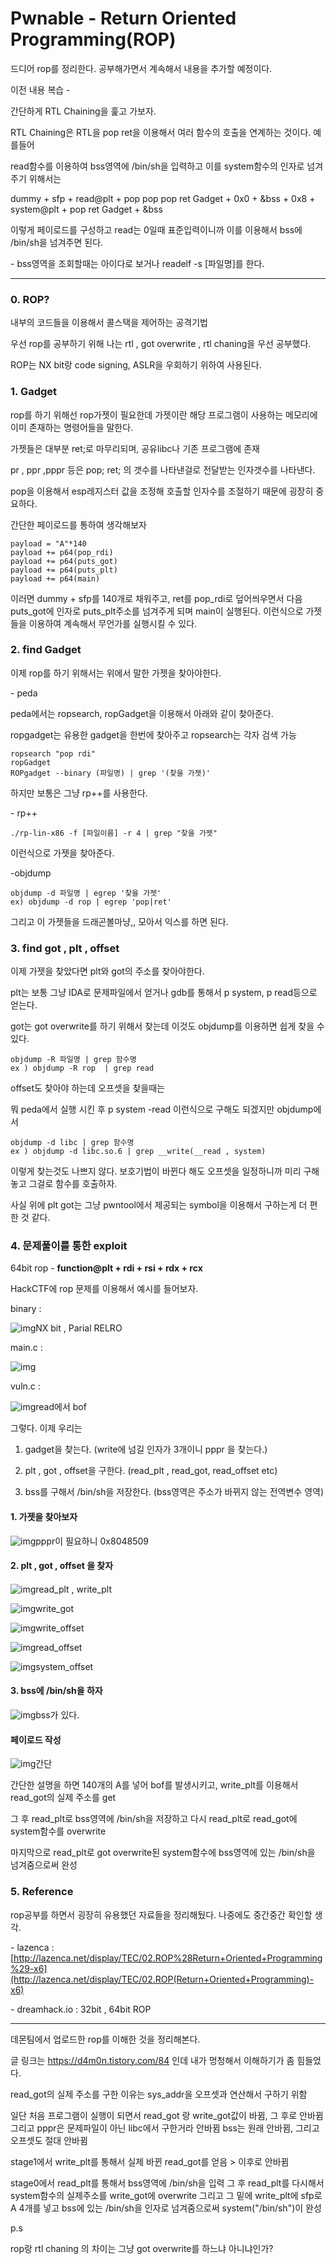 <h1>Pwnable - Return Oriented Programming(ROP)</h1>

드디어 rop를 정리한다. 공부해가면서 계속해서 내용을 추가할 예정이다.

이전 내용 복습 -

간단하게 RTL Chaining을 훑고 가보자.

RTL Chaining은 RTL을 pop ret을 이용해서 여러 함수의 호출을 연계하는 것이다. 예를들어 

read함수를 이용하여 bss영역에 /bin/sh을 입력하고 이를 system함수의 인자로 넘겨주기 위해서는

dummy + sfp + read@plt + pop pop pop ret Gadget + 0x0 + &bss + 0x8 + system@plt + pop ret Gadget + &bss 

이렇게 페이로드를 구성하고 read는 0일때 표준입력이니까 이를 이용해서 bss에 /bin/sh을 넘겨주면 된다.

\- bss영역을 조회할때는 아이다로 보거나 readelf -s [파일명]를 한다.

------

### 0. ROP?

내부의 코드들을 이용해서 콜스택을 제어하는 공격기법

우선 rop를 공부하기 위해 나는 rtl , got overwrite , rtl chaning을 우선 공부했다. 

ROP는 NX bit랑 code signing, ASLR을 우회하기 위하여 사용된다.



### 1. Gadget

rop를 하기 위해선 rop가젯이 필요한데 가젯이란 해당 프로그램이 사용하는 메모리에 이미 존재하는 명령어들을 말한다.

가젯들은 대부분 ret;로 마무리되며, 공유libc나 기존 프로그램에 존재 

pr , ppr ,pppr 등은 pop; ret; 의 갯수를 나타낸걸로 전달받는 인자갯수를 나타낸다.

pop을 이용해서 esp레지스터 값을 조정해 호출할 인자수를 조절하기 때문에 굉장히 중요하다.

간단한 페이로드를 통하여 생각해보자

```
payload = "A"*140
payload += p64(pop_rdi)
payload += p64(puts_got)
payload += p64(puts_plt)
payload += p64(main)
```

이러면 dummy + sfp를 140개로 채워주고, ret를 pop_rdi로 덮어씌우면서 다음 puts_got에 인자로 puts_plt주소를 넘겨주게 되며 main이 실행된다. 이런식으로 가젯들을 이용하여 계속해서 무언가를 실행시킬 수 있다.



### 2. find Gadget

이제 rop를 하기 위해서는 위에서 말한 가젯을 찾아야한다. 

\- peda

peda에서는 ropsearch, ropGadget을 이용해서 아래와 같이 찾아준다. 

ropgadget는 유용한 gadget을 한번에 찾아주고 ropsearch는 각자 검색 가능

```
ropsearch "pop rdi"
ropGadget
ROPgadget --binary (파일명) | grep '(찾을 가젯)'
```

 하지만 보통은 그냥 rp++를 사용한다.

\- rp++

```
./rp-lin-x86 -f [파일이름] -r 4 | grep "찾을 가젯" 
```

이런식으로 가젯을 찾아준다.

-objdump

```
objdump -d 파일명 | egrep '찾을 가젯'
ex) objdump -d rop | egrep 'pop|ret'
```

그리고 이 가젯들을 드래곤볼마냥,, 모아서 익스를 하면 된다. 



### 3. find got , plt , offset

이제 가젯을 찾았다면 plt와 got의 주소를 찾아야한다. 

plt는 보통 그냥 IDA로 문제파일에서 얻거나 gdb를 통해서 p system, p read등으로 얻는다.

got는 got overwrite를 하기 위해서 찾는데 이것도 objdump를 이용하면 쉽게 찾을 수 있다.

```
objdump -R 파일명 | grep 함수명
ex ) objdump -R rop  | grep read
```

offset도 찾아야 하는데 오프셋을 찾을때는

뭐 peda에서 실행 시킨 후 p system -read 이런식으로 구해도 되겠지만 objdump에서

```
objdump -d libc | grep 함수명
ex ) objdump -d libc.so.6 | grep __write(__read , system)
```

이렇게 찾는것도 나쁘지 않다. 보호기법이 바뀐다 해도 오프셋을 일정하니까 미리 구해놓고 그걸로 함수를 호출하자.

사실 위에 plt got는 그냥 pwntool에서 제공되는 symbol을 이용해서 구하는게 더 편한 것 같다.

### 4. 문제풀이를 통한 exploit

64bit rop - **function@plt + rdi + rsi + rdx + rcx**

HackCTF에 rop 문제를 이용해서 예시를 들어보자.



binary :

![img](https://k.kakaocdn.net/dn/bCVi91/btqDLEkBHOe/ZwGmusuBLX8l4wkYmlmPZK/img.png)NX bit , Parial RELRO

main.c :

![img](https://k.kakaocdn.net/dn/GX5BO/btqDMkMKfk0/Z3hIHBlUf3PmXflLrCoJE0/img.png)



vuln.c : 

![img](https://k.kakaocdn.net/dn/bnjNfW/btqDL4i4OOE/yj8Z2QpLRNxubrpKaymqR1/img.png)read에서 bof



그렇다. 이제 우리는 

1. gadget을 찾는다. (write에 넘길 인자가 3개이니 pppr 을 찾는다.)

2. plt , got , offset을 구한다. (read_plt , read_got, read_offset etc)

3. bss를 구해서 /bin/sh을 저장한다. (bss영역은 주소가 바뀌지 않는 전역변수 영역)

   

#### 1. 가젯을 찾아보자

![img](https://k.kakaocdn.net/dn/y6dZ6/btqDJgEZ3Vk/VlTNdRwnjpTsGuEKY63DbK/img.png)pppr이 필요하니 0x8048509

#### 2. plt , got , offset 을 찾자

####  

![img](https://k.kakaocdn.net/dn/pOsdi/btqDIQ7F4L0/l7gHKX2QpDFZnm2Q6GfXf0/img.png)read_plt , write_plt

![img](https://k.kakaocdn.net/dn/XzqOo/btqDL3LfQyQ/jfaLcyyOBYbEdvoEuO8IuK/img.png)write_got

![img](https://k.kakaocdn.net/dn/nnlBg/btqDJgygKad/OOKl9Rv7ZGShk2keDD2MD1/img.png)write_offset

![img](https://k.kakaocdn.net/dn/wl61m/btqDH0XcX0U/nIGhJkvxFm1GqiXBCoecyk/img.png)read_offset

![img](https://k.kakaocdn.net/dn/cpE3Ey/btqDIQ0W2aK/8xhO8PRiKrccZA33kmM3k1/img.png)system_offset



#### 3. bss에 /bin/sh을 하자



![img](https://k.kakaocdn.net/dn/FBfjh/btqDJe1wOBV/BJGagERhojPZOROXYXWrz0/img.png)bss가 있다.



#### 페이로드 작성 

![img](https://k.kakaocdn.net/dn/3VsNV/btqDL4J9x79/JBWEGcODxctvhCWSYZzz31/img.png)간단



간단한 설명을 하면 140개의 A를 넣어 bof를 발생시키고, write_plt를 이용해서 read_got의 실제 주소를 get

그 후 read_plt로 bss영역에 /bin/sh을 저장하고 다시 read_plt로 read_got에 system함수를 overwrite

마지막으로 read_plt로 got overwrite된 system함수에 bss영역에 있는 /bin/sh을 넘겨줌으로써 완성 

### 5. Reference

rop공부를 하면서 굉장히 유용했던 자료들을 정리해뒀다. 나중에도 중간중간 확인할 생각.

\- lazenca : [http://lazenca.net/display/TEC/02.ROP%28Return+Oriented+Programming%29-x6](http://lazenca.net/display/TEC/02.ROP(Return+Oriented+Programming)-x6)

\- dreamhack.io : 32bit , 64bit ROP

------

데몬팀에서 업로드한 rop를 이해한 것을 정리해본다.

글 링크는 https://d4m0n.tistory.com/84 인데 내가 멍청해서 이해하기가 좀 힘들었다. 

read_got의 실제 주소를 구한 이유는 sys_addr을 오프셋과 연산해서 구하기 위함

일단 처음 프로그램이 실행이 되면서 read_got 랑 write_got값이 바뀜, 그 후로 안바뀜 
그리고 pppr은 문제파일이 아닌 libc에서 구한거라 안바뀜 
bss는 원래 안바뀜, 그리고 오프셋도 절대 안바뀜 

stage1에서 write_plt를 통해서 실제 바뀐 read_got를 얻음 > 이후로 안바뀜 

stage0에서 read_plt를 통해서 bss영역에 /bin/sh을 입력 
그 후 read_plt를 다시해서 system함수의 실제주소를 write_got에 overwrite 
그리고 그 밑에 write_plt에 sfp로 A 4개를 넣고 bss에 있는 /bin/sh을 인자로 넘겨줌으로써 
system("/bin/sh")이 완성 

 

p.s 

rop랑 rtl chaning 의 차이는 그냥 got overwrite를 하느냐 아니냐인가?